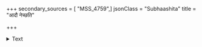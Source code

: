 +++
secondary_sources = [ "MSS_4759",]
jsonClass = "Subhaashita"
title = "आदौ नेच्छति"

+++

<details><summary>Text</summary>

आदौ नेच्छति नोज्झति स्मरकथां व्रीडाविमिश्रालसा मध्ये ह्रीपरिवर्जिताभ्युपरमे लज्जाविनम्रानना।  
भावैर्नैकविधैः करोत्यभिनयं भूयश्च या सादरा बुद्ध्वा पुंप्रकृतिं यानुचरति ग्लानेतरैश्चेष्टितैः॥
</details>

